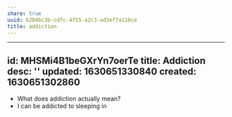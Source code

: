 ```yaml
---
share: true
uuid: b284bc3b-cdfc-4f55-a2c3-ad3ef7a11bce
title: addiction
---
```

---
id: MHSMi4B1beGXrYn7oerTe
title: Addiction
desc: ''
updated: 1630651330840
created: 1630651302860
---

* What does addiction actually mean?
* I can be addicted to sleeping in
